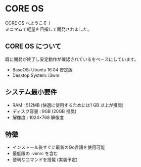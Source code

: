 # CORE OS
CORE OS へようこそ！  
ミニマムで軽量を目指して開発されました。  

## CORE OS について
既に開発が終了し安定動作が確認されているをベースにしています。  
- BaseOS: Ubuntu 16.04 安定版
- Desktop System: i3wm

## システム最小要件 
- RAM : 512MB (快適に使用するためには1 GB 以上が推奨) 
- ディスク容量 : 9GB (20GB 推奨) 
- 解像度 : 1024×768 解像度

## 特徴
- インストール後すぐに最新のGo言語を使用可能
- 最低限の .vimrc を含む
- 便利なコマンドを搭載 (実装予定)
